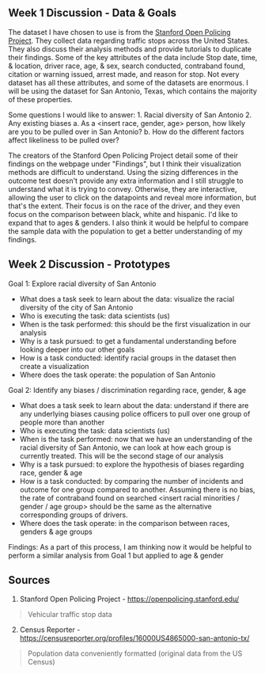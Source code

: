 ## Week 1 Discussion - Data & Goals
The dataset I have chosen to use is from the [Stanford Open Policing Project](https://openpolicing.stanford.edu/).  They collect data regarding traffic stops across the United States.  They also discuss their analysis methods and provide tutorials to duplicate their findings. Some of the key attributes of the data include Stop date, time, & location, driver race, age, & sex, search conducted, contraband found, citation or warning issued, arrest made, and reason for stop.  Not every dataset has all these attributes, and some of the datasets are enormous.  I will be using the dataset for San Antonio, Texas, which contains the majority of these properties.

Some questions I would like to answer: 
	1. Racial diversity of San Antonio
	2. Any existing biases
		a. As a <insert race, gender, age> person, how likely are you to be pulled over in San Antonio?
		b. How do the different factors affect likeliness to be pulled over?

The creators of the Stanford Open Policing Project detail some of their findings on the webpage under "Findings", but I think their visualization methods are difficult to understand.  Using the sizing differences in the outcome test doesn't provide any extra information and I still struggle to understand what it is trying to convey.  Otherwise, they are interactive, allowing the user to click on the datapoints and reveal more information, but that's the extent.  Their focus is on the race of the driver, and they even focus on the comparison between black, white and hispanic.  I'd like to expand that to ages & genders.  I also think it would be helpful to compare the sample data with the population to get a better understanding of my findings.

## Week 2 Discussion - Prototypes
Goal 1: Explore racial diversity of San Antonio
- What does a task seek to learn about the data: visualize the racial diversity of the city of San Antonio
- Who is executing the task: data scientists (us)
- When is the task performed: this should be the first visualization in our analysis 
- Why is a task pursued: to get a fundamental understanding before looking deeper into our other goals
- How is a task conducted: identify racial groups in the dataset then create a visualization
- Where does the task operate: the population of San Antonio 

Goal 2: Identify any biases / discrimination regarding race, gender, & age 
- What does a task seek to learn about the data: understand if there are any underlying biases causing police officers to pull over one group of people more than another
- Who is executing the task: data scientists (us)
- When is the task performed: now that we have an understanding of the racial diversity of San Antonio, we can look at how each group is currently treated.  This will be the second stage of our analysis
- Why is a task pursued: to explore the hypothesis of biases regarding race, gender & age
- How is a task conducted: by comparing the number of incidents and outcome for one group compared to another.  Assuming there is no bias, the rate of contraband found on searched <insert racial minorities / gender / age group> should be the same as the alternative corresponding groups of drivers. 
- Where does the task operate: in the comparison between races, genders & age groups

Findings: As a part of this process, I am thinking now it would be helpful to perform a similar analysis from Goal 1 but applied to age & gender 



## Sources
1. Stanford Open Policing Project - https://openpolicing.stanford.edu/
  > Vehicular traffic stop data
2. Census Reporter - https://censusreporter.org/profiles/16000US4865000-san-antonio-tx/
  > Population data conveniently formatted (original data from the US Census)
